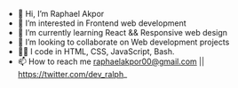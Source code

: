 - 👋 Hi, I’m Raphael Akpor
- 👀 I’m interested in Frontend web development
- 🌱 I’m currently learning React && Responsive web design
- 💞️ I’m looking to collaborate on Web development projects
- 👨‍💻 I code in HTML, CSS, JavaScript, Bash.
- 📫 How to reach me raphaelakpor00@gmail.com || https://twitter.com/dev_ralph_

<!---
CosMo578/CosMo578 is a ✨ special ✨ repository because its `README.md` (this file) appears on your GitHub profile.
You can click the Preview link to take a look at your changes.
--->
